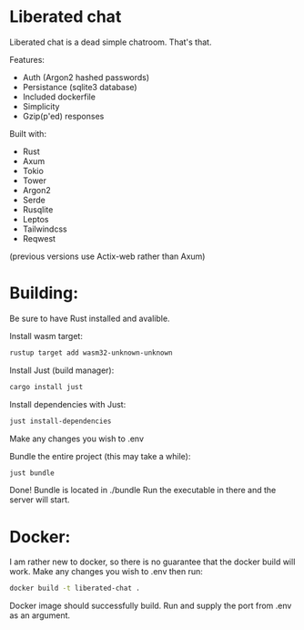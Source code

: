 # Liberated chat
Liberated chat is a dead simple chatroom. That's that.

Features:
- Auth (Argon2 hashed passwords)
- Persistance (sqlite3 database)
- Included dockerfile
- Simplicity
- Gzip(p'ed) responses

Built with:
- Rust
- Axum
- Tokio
- Tower
- Argon2
- Serde
- Rusqlite
- Leptos
- Tailwindcss
- Reqwest

(previous versions use Actix-web rather than Axum)

# Building:
Be sure to have Rust installed and avalible.

Install wasm target:
```sh
rustup target add wasm32-unknown-unknown
```

Install Just (build manager):
```sh
cargo install just
```

Install dependencies with Just:
```sh
just install-dependencies
```

Make any changes you wish to .env

Bundle the entire project (this may take a while):
```sh
just bundle
```

Done! Bundle is located in ./bundle
Run the executable in there and the server will start.

# Docker:
I am rather new to docker, so there is no guarantee that the docker build will work.
Make any changes you wish to .env then run:
```sh
docker build -t liberated-chat .
```

Docker image should successfully build.
Run and supply the port from .env as an argument.
